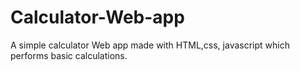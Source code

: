 # Calculator-Web-app
A simple calculator Web app made with HTML,css, javascript which performs basic calculations.
